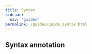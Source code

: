 ```yaml
---
title: Syntax
sidebar:
  nav: "guides"
permalink: /guides/guide_syntax.html
---
```


## Syntax annotation
